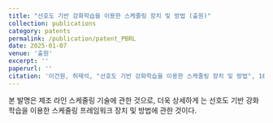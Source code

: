 ```yaml
---
title: "선호도 기반 강화학습을 이용한 스케줄링 장치 및 방법 (출원)"
collection: publications
category: patents
permalink: /publication/patent_PBRL
date: 2025-01-07
venue: '출원'
excerpt: ''
paperurl: ''
citation: '이건원, 허재석, "선호도 기반 강화학습을 이용한 스케줄링 장치 및 방법", 10-2025-0002152, 2025.01.07 출원'
---
```


본 발명은 제조 라인 스케줄링 기술에 관한 것으로, 더욱 상세하게 는 선호도 기반 강화학습을 이용한 스케줄링 프레임워크 장치 및 방법에 관한 것이다.
